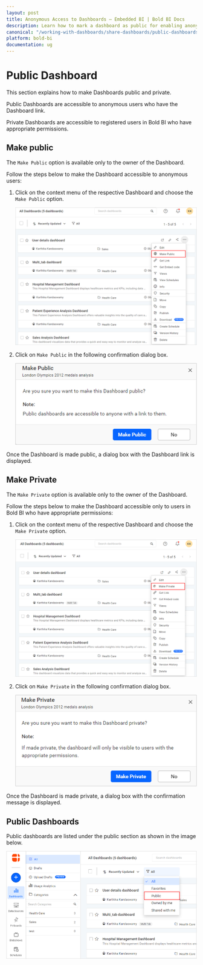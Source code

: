 ```yaml
---
layout: post
title: Anonymous Access to Dashboards – Embedded BI | Bold BI Docs
description: Learn how to mark a dashboard as public for enabling anonymous access and restore to private access in Bold BI Embedded.
canonical: "/working-with-dashboards/share-dashboards/public-dashboards/"
platform: bold-bi
documentation: ug
---
```


# Public Dashboard

This section explains how to make Dashboards public and private.

Public Dashboards are accessible to anonymous users who have the Dashboard link.

Private Dashboards are accessible to registered users in Bold BI who have appropriate permissions.

## Make public

The `Make Public` option is available only to the owner of the Dashboard.

Follow the steps below to make the Dashboard accessible to anonymous users:

1. Click on the context menu of the respective Dashboard and choose the `Make Public` option.

    ![Make public menu](/static/assets/working-with-dashboards/share-dashboards/images/make-public-menu.png)

2. Click on `Make Public` in the following confirmation dialog box.

    ![Make public Dialog](/static/assets/working-with-dashboards/share-dashboards/images/make-public-dialog.png)

Once the Dashboard is made public, a dialog box with the Dashboard link is displayed. 

## Make Private

The `Make Private` option is available only to the owner of the Dashboard.

Follow the steps below to make the Dashboard accessible only to users in Bold BI who have appropriate permissions:

1. Click on the context menu of the respective Dashboard and choose the `Make Private` option.

    ![Make Private menu](/static/assets/working-with-dashboards/share-dashboards/images/make-private-menu.png)

2. Click on `Make Private` in the following confirmation dialog box.

    ![Make Private dialog](/static/assets/working-with-dashboards/share-dashboards/images/make-private-dialog.png)

Once the Dashboard is made private, a dialog box with the confirmation message is displayed.

## Public Dashboards

Public dashboards are listed under the public section as shown in the image below.

 ![Public Dashboards](/static/assets/working-with-dashboards/share-dashboards/images/public-dashboards.png)
 
 
